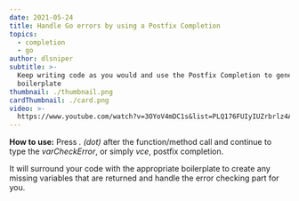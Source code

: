 ```yaml
---
date: 2021-05-24
title: Handle Go errors by using a Postfix Completion
topics:
  - completion
  - go
author: dlsniper
subtitle: >-
  Keep writing code as you would and use the Postfix Completion to generate the
  boilerplate
thumbnail: ./thumbnail.png
cardThumbnail: ./card.png
video: >-
  https://www.youtube.com/watch?v=3OYoV4mDC1s&list=PLQ176FUIyIUZrbrlz4AY1V8VzBJKZyVlW&index=67
---
```


**How to use:**
Press _. (dot)_ after the function/method call and continue to type the _varCheckError_, or simply _vce_, postfix completion.

It will surround your code with the appropriate boilerplate to create any missing variables that are returned and handle the error checking part for you.
